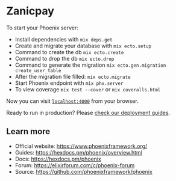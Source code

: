 # Zanicpay

To start your Phoenix server:

  * Install dependencies with `mix deps.get`
  * Create and migrate your database with `mix ecto.setup`
  * Command to create the db `mix ecto.create`
  * Command to drop the db `mix ecto.drop`
  * Command to generate the migration `mix ecto.gen.migration create_user_table`
  * After the migration file filled: `mix ecto.migrate`
  * Start Phoenix endpoint with `mix phx.server`
  * To view coverage `mix test --cover` or `mix coveralls.html`


Now you can visit [`localhost:4000`](http://localhost:4000) from your browser.

Ready to run in production? Please [check our deployment guides](https://hexdocs.pm/phoenix/deployment.html).

## Learn more

  * Official website: https://www.phoenixframework.org/
  * Guides: https://hexdocs.pm/phoenix/overview.html
  * Docs: https://hexdocs.pm/phoenix
  * Forum: https://elixirforum.com/c/phoenix-forum
  * Source: https://github.com/phoenixframework/phoenix

